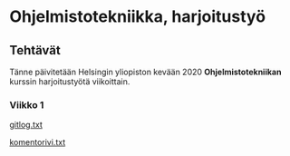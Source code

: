 # Ohjelmistotekniikka, harjoitustyö

## Tehtävät

Tänne päivitetään Helsingin yliopiston kevään 2020 **Ohjelmistotekniikan** kurssin harjoitustyötä viikoittain.

### Viikko 1

[gitlog.txt](https://github.com/sinisaarinen/ot-harjoitustyo/blob/master/laskarit/viikko1/gitlog.txt)

[komentorivi.txt](https://github.com/sinisaarinen/ot-harjoitustyo/blob/master/laskarit/viikko1/komentorivi.txt)
